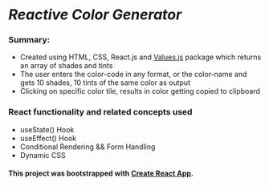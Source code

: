 # *Reactive Color Generator*

### Summary: 
- Created using HTML, CSS, React.js and [Values.js](https://github.com/noeldelgado/Values.js/) package which returns an array of shades and tints
- The user enters the color-code in any format, or the color-name and gets 10 shades, 10 tints of the same color as output
- Clicking on specific color tile, results in color getting copied to clipboard 

### React functionality and related concepts used 
- useState() Hook
- useEffect() Hook
- Conditional Rendering && Form Handling
- Dynamic CSS

#### This project was bootstrapped with [Create React App](https://github.com/facebook/create-react-app).


